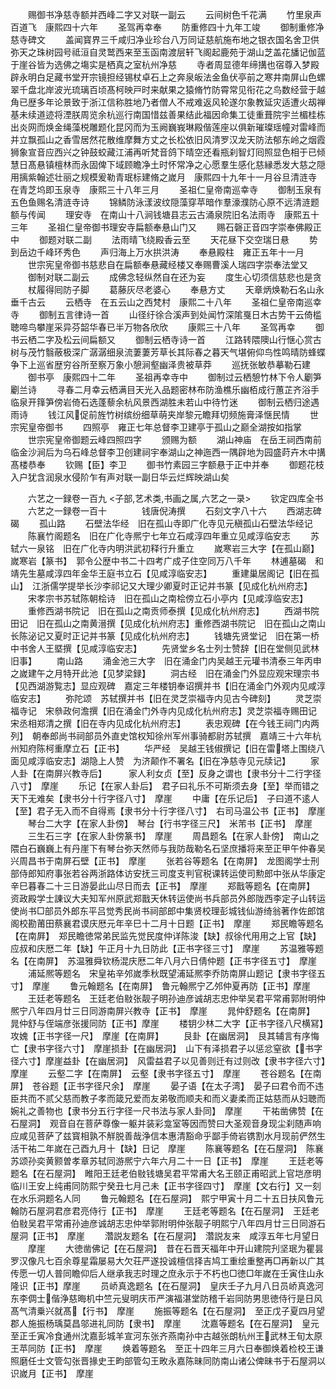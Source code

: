 <!-- { "loadSidebar": true } -->
　　赐御书净慈寺额并西峰二字又对联一副云
　　云间树色千花满
　　竹里泉声百道飞　康熙四十六年
　　圣驾再幸奉
　　防重修四十九年工竣
　　御制重修净慈寺碑文
　　盖闻寳界三千咸归净业珍台八万同证慈航施布地之银衣国名舍卫供弥天之珠树园号祗洹自灵鹫西来至玉函南渡层轩飞阁起鹿苑于湖山芝盖花旙记伽蓝于崖谷皆为选佛之塲实是栖真之室杭州净慈
　　寺者周显德年缔搆也宿尊入梦殿辟永明白足藏书堂开宗镜担经锡杖卓石上之奔泉皈法金鱼伏亭前之寒井南屏山色螺翠千盘北岸波光琉璃百顷髙柯映戸时来献果之猿脩竹防霄常见衔花之鸟数经营于越角已歴多年论景致于浙江信称胜地乃者僧人不戒难返风轮遂尔象教延灾适遭火刼禅基未续道迹将湮朕周览余杭巡行南国惜兹善果结此福因命集工徒重葺院宇兰楣桂栋出炎网而焕金绳藻棁雕题化昆冈而为玉阙巍峩琳殿偕莲座以俱新璀璨瑶幢对雷峰而并立飘孤山之香雪居然花散维摩舞方丈之长松依旧风清罗汉龙天防法郁东岭之烟霞狮象宣音应西兴之钟鼓蛟藏江浦再听梵音鸽下晴空还看瓶刹智灯囘照显色相于已倾慧日髙悬镇檀林而永固俾下域顾瞻净土时怀常净之心愿羣生感化慈縁悉发大慈之隠用摛紫翰述壮丽之规模爰勒青珉标建脩之嵗月　康熙四十九年十一月谷旦清涟寺　在青芝坞即玉泉寺　康熙三十八年三月
　　圣祖仁皇帝南巡幸寺
　　御制玉泉有五色鱼赐名清涟寺诗
　　锦鳞防泳漾波纹隠藻穿苹暗作羣濠濮防心原不远清涟题额与传闻
　　理安寺　在南山十八涧钱塘县志云古涌泉院旧名法雨寺　康熙五十三年
　　圣祖仁皇帝御书理安寺扁额奉悬山门又
　　赐石磬正音四字崇奉佛殿正中
　　御题对联二副
　　法雨晴飞绕殿香云至
　　天花昼下交空瑞日悬
　　势到岳边千峰环秀色
　　声归海上万水拱洪涛
　　奉悬殿柱　雍正五年十一月
　　世宗宪皇帝御书慈悲自在扁额奉悬藏经楼又奉赐曹溪人瑞四字崇奉法堂又
　　御制对联二副云
　　成佛念轻纵然自在还为妄
　　度生心切须信慈悲也是贪
　　杖履得囘防子脚
　　葛藤灰尽老婆心
　　奉悬方丈
　　天章炳焕勒石名山永垂千古云
　　云栖寺　在五云山之西梵村　康熙二十八年
　　圣祖仁皇帝南巡幸寺
　　御制五言律诗一首
　　山径纡徐合溪声到处闻竹深隂戛日木古势干云倚槛聴啼鸟攀崖采异芬韶华春已半万物各欣欣
　　康熙三十八年
　　圣驾再幸
　　御书云栖二字及松云间扁额又
　　御制云栖寺诗一首
　　江路转隈隩山行惬心赏古树与茂竹翳蔽极深广潺潺细泉流萋萋芳草长其际春之暮天气堪俯仰鸟性鸣晴防蜂蝶争下上巡省歴穷谷所至察万象小憩涧壑幽泽贵被草莽
　　巡抚张敏恭摹勒石建
　　御书亭　康熙四十二年
　　圣祖再幸寺中
　　御制过云栖憩竹林下令人劚笋劚兰诗
　　寻春二月幸云栖满目天光入品题密林布防渔樵乐幽栢成行蕙芷齐浴手临泉开箨笋傍岩倚石选蓬藜余杭风景西湖胜未若山中待竹迷
　　御制云栖归途遇雨诗
　　钱江风促前旌竹树缤纷细草萌夹岸黎元瞻拜切频施膏泽惬民情
　　世宗宪皇帝御书
　　四照亭　雍正七年总督李卫建亭于孤山之巅全湖按如指掌
　　世宗宪皇帝御题云峰四照四字
　　颁赐为额
　　湖山神庙　在岳王祠西南前临金沙涧后为乌石峰总督李卫创建祠宇奉湖山之神迤西一隅辟地为园盛莳卉木中搆髙楼恭奉
　　钦赐【臣】李卫
　　御书竹素园三字额悬于正中并奉
　　御题花枝入户犹含润泉水侵阶乍有声对联一副日华云烂辉映湖山矣

　　六艺之一録卷一百九
<子部,艺术类,书画之属,六艺之一录>
　　钦定四库全书
　　六艺之一録卷一百十　　　　钱唐倪涛撰
　　石刻文字八十六
　　西湖志碑碣
　　孤山路
　　石壁法华经　旧在孤山寺即广化寺见元稹孤山石壁法华经记
　　陈襄竹阁题名　旧在广化寺熈宁七年立石咸淳四年重立见咸淳临安志
　　苏轼六一泉铭　旧在广化寺内明洪武初释行升重立
　　嵗寒岩三大字【在孤山巅】　嵗寒岩【篆书】　郭令公歴中书二十四考广成子住空同万八千年
　　林逋墓碣　和靖先生墓咸淳四年金华王庭书立石【见咸淳临安志】
　　重建巢居阁记【旧在孤山】　江浙儒学提举长沙李祁记又大理少卿夏时正记并书篆【见成化杭州府志】
　　宋孝宗书苏轼陈朝桧诗　旧在孤山之南桧傍立石小亭内【见咸淳临安志】
　　重修西湖书院记　旧在孤山之南贡师泰撰【见成化杭州府志】
　　西湖书院田记　旧在孤山之南黄溍撰【见成化杭州府志】重修西湖书院记　旧在孤山之南山长陈泌记又夏时正记并书篆【见成化杭州府志】
　　钱塘先贤堂记　旧在第一桥中书舍人王塈撰【见咸淳临安志】
　　先贤堂乡名士列士赞辞【旧在堂侧见武林旧事】
　　南山路
　　涌金池三大字　旧在涌金门内吴越王元瓘书清泰三年丙申之嵗建午之月特开此池【见梦梁録】
　　洞古经　旧在涌金门外显应观宋理宗书【见西湖游覧志】显应观碑　嘉定三年楼钥奉诏撰并书【旧在涌金门外观内见咸淳临安志】
　　弥陀颂　苏轼撰并书【旧在灵芝崇福寺内见古今碑刻】
　　灵芝崇福寺记　宋叅政何澹撰【旧在涌金门外寺内见成化杭州府志】灵芝崇福寺赐田记　宋丞相郑清之撰【旧在寺内见成化杭州府志】
　　表忠观碑【在今钱王祠门内两列】　朝奉郎尚书祠部员外直史馆权知徐州军州事骑都尉苏轼撰　嘉靖三十六年杭州知府陈柯重摩立石【正书】
　　华严经　吴越王钱俶撰记【旧在雷塔上围绕八面见咸淳临安志】湖隐上人赞　为济颠作不署名【旧在净慈寺见元牍记】
　　家人卦【在南屏兴教寺后】　　　家人利女贞【至】反身之谓也【隶书分十二行字径八寸】　摩崖
　　乐记【在家人卦后】　君子曰礼乐不可斯须去身【至】举而错之天下无难矣【隶书分十行字径八寸】　摩崖
　　中庸【在乐记后】　子曰道不逺人【至】君子无入而不自得焉【隶书分十行字径八寸】　右司马温公书【正书】　摩崖
　　琴台二大字【在家人卦傍】　琴台【行书字径三尺】　米芾书【正书】　摩崖
　　三生石三字【在家人卦傍篆书】　摩崖
　　周昌题名【在家人卦傍】　南山之隈白石巍巍上有丹崖下有琴台弥天然师与我防哉勒名石坚庶播将来至正甲午仲春吴兴周昌书于南屏石壁【正书】　摩崖
　　张若谷等题名【在南屏】　龙图阁学士刑部侍郎知府事张若谷两浙路体访安抚三司度支判官税课转运使司勲郎中张从华康定辛巳暮春二十三日游晏此山尽日而去【正书】　摩崖
　　郑戬等题名【在南屏】　资政殿学士諌议大夫知军州原武郑戬天休转运使尚书兵部员外郎陇西李定子山转运使尚书□部员外郎东平吕觉秀民尚书祠部郎中集贤校理彭城钱仙游绮翁著作佐郎馆阁校勘莆田蔡襄君谟庆厯元年辛巳十二月十日题【正书】　摩崖
　　郑民瞻等题名【在南屛】　郑民瞻徳常弟民监先觉民度仲详陈浚【缺】叔徐代用用之上官【缺】　　　应叔和庆厯二年【缺】午正月十九日防此【正书字径三寸】　摩崖
　　苏温雅等题名【在南屏】　苏温雅舜钦杨混庆厯二年八月六日倩仲题【正书字径五寸】　摩崖
　　浦延熈等题名　宋皇祐辛邜嵗季秋既望浦延熈李乔防南屏山题记【隶书字径五寸】　摩崖
　　鲁元翰题名【在南屏】　鲁元翰熈宁乙邜仲夏再防【正书】摩崖
　　王廷老等题名　王廷老伯敡张靓子明孙迪彦诚胡志忠仲举吴君平常甫郭附明仲熈宁八年四月廿三日同游南屏兴教寺【正书】　摩崖
　　晁仲舒题名【在南屏】　晁仲舒与侄端彦张援同防【正书】摩崖
　　楼钥少林二大字【正书字径八尺横冩】　攻媿【正书字径一尺】　摩崖【在南屛】
　　艮卦【在幽居洞】　艮其辅言有序悔亡【隶书字径六寸】　摩崖损卦【在幽居洞】　山下有泽损君子以惩忿窒欲【书字径六寸】摩崖益卦【在幽居洞】　风雷益君子以见善则迁有过则改【隶书字径六寸】摩崖
　　云壑二字【在南屏】　云壑【隶书字径五寸】　摩崖
　　苍谷题名【在南屏】　苍谷题【正书字径尺余】　摩崖
　　晏子语【在太子湾】　晏子曰君令而不违臣共而不贰父慈而教子孝而箴兄爱而友弟敬而顺夫和而义妻柔而正姑慈而从妇聴而婉礼之善物也【隶书分五行字径一尺书法与家人卦同】　摩崖
　　干祐凿佛赞【在石屋洞】　观音自在菩萨尊像一躯并装彩龛室等因而赞曰大圣观音身现尘刹随声响应咸见菩萨了兹寳相孰不觧脱善哉浄信本惠清豁命乎鄙手倚岩镌割水月现前俨然生活干祐二年嵗在己酉九月十【缺】日记　摩崖
　　陈襄等题名【在石屋洞】　陈襄苏颂孙奕黄颢曽孝章苏轼同游熈宁六年六月二十一日【正书】　摩崖
　　王廷老等题名【在石屋洞】　睢阳王廷老伯敡钱塘吴君平常甫大名王颐正甫昭武上官垲彦明临川王安上纯甫同防熙宁癸丑七月己未【正书字径四寸】　摩崖【文右行】又一刻在水乐洞题名人同
　　鲁元翰题名【在石屋洞】　熙宁甲寅十月二十五日扶风鲁元翰防石屋洞君彦君亮侍行【正书】　摩崖
　　王廷老等题名【在石屋洞】　王廷老伯敡吴君平常甫孙迪彦诚胡志忠仲举郭附明仲张靓子明熙宁八年四月廿三日同游石屋洞【正书】　摩崖
　　濳説友题名【在石屋洞】　濳説友来　咸淳五年七月望日
　　摩崖
　　大徳凿佛记【在石屋洞】　昔在石晋天福年中开山建院刋坚珉为瞿昙罗汉像凡七百余尊星霜屡易大欠荘严遂投诚檀信择吉鸠工重绘重整再□再新以广其传愿一切人普同瞻仰后人继承我志时理之庶永示于不朽也□徳□年嵗在壬寅住山永隆识【正书】摩崖
　　员峤真逸题名【在石屋洞】　皇庆壬子九月八日员峤真逸河东李倜士偕浄慈晦机中竺元叟明庆帀严演福湛堂防稽千岩同防男思徳侍行是日风髙气清乗兴就髙【行书】　摩崖
　　施振等题名【在石屋洞】　至正戊子夏四月望郡人施振杨瑀莫昌邬进礼同防【隶书】　摩崖
　　沈嘉等题名【在石屋洞】　皇元至正壬寅冷食通州沈嘉彭城羊宣河东张齐燕南孙中古越张朗杭州王武林王旬太原王苹同防【正书】　摩崖
　　焕着等题名　至正十四年三月六日奉御焕着检校王谦照磨任士文管勾张晋掾史王畇部管勾王畋永嘉陈昧同防南山诸公俾昧书于石屋洞以识嵗月【正书】　摩崖
